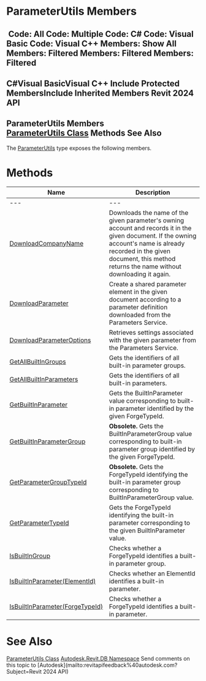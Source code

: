 # ParameterUtils Members

﻿
 Code: All Code: Multiple Code: C# Code: Visual Basic Code: Visual C++  Members: Show All Members: Filtered Members: Filtered Members: Filtered   
---  
C#Visual BasicVisual C++
Include Protected MembersInclude Inherited Members
Revit 2024 API  
---  
ParameterUtils Members  
[ParameterUtils Class](df5da06e-35c6-e32e-53c0-9fd68d3ab142.md "ParameterUtils Class") Methods See Also  
---  
The [ParameterUtils](df5da06e-35c6-e32e-53c0-9fd68d3ab142.md "ParameterUtils Class") type exposes the following members.
# Methods
| Name | Description |
| --- | --- |
| --- | --- | --- |
| [DownloadCompanyName](a7c212e1-43a1-8bc4-f9be-0dcbf56b27c5.md "DownloadCompanyName Method") | Downloads the name of the given parameter's owning account and records it in the given document. If the owning account's name is already recorded in the given document, this method returns the name without downloading it again. |
| [DownloadParameter](6449c1fe-90af-e6d4-e852-91f6eeae5c97.md "DownloadParameter Method") | Create a shared parameter element in the given document according to a parameter definition downloaded from the Parameters Service. |
| [DownloadParameterOptions](fd6683df-c93e-eabe-3f6c-dffe61b5cef9.md "DownloadParameterOptions Method") | Retrieves settings associated with the given parameter from the Parameters Service. |
| [GetAllBuiltInGroups](884d14d3-02e5-5631-adb3-79c612d04b5a.md "GetAllBuiltInGroups Method") | Gets the identifiers of all built-in parameter groups. |
| [GetAllBuiltInParameters](bbcac12c-c02a-3747-55d0-95bc3f6d2bb2.md "GetAllBuiltInParameters Method") | Gets the identifiers of all built-in parameters. |
| [GetBuiltInParameter](9b2b9b94-5220-0e9f-d259-c05faaf86625.md "GetBuiltInParameter Method") | Gets the BuiltInParameter value corresponding to built-in parameter identified by the given ForgeTypeId. |
| [GetBuiltInParameterGroup](3703f1ea-a444-518c-7112-e9a1303dac12.md "GetBuiltInParameterGroup Method") | **Obsolete.** Gets the BuiltInParameterGroup value corresponding to built-in parameter group identified by the given ForgeTypeId. |
| [GetParameterGroupTypeId](51728d1e-61d4-ecd3-5219-0dd007ec855c.md "GetParameterGroupTypeId Method") | **Obsolete.** Gets the ForgeTypeId identifying the built-in parameter group corresponding to BuiltInParameterGroup value. |
| [GetParameterTypeId](7756d26f-c271-8259-b668-5e8eb888b29e.md "GetParameterTypeId Method") | Gets the ForgeTypeId identifying the built-in parameter corresponding to the given BuiltInParameter value. |
| [IsBuiltInGroup](50a42579-6e5e-7f9d-30ff-fdf41036c8e7.md "IsBuiltInGroup Method") | Checks whether a ForgeTypeId identifies a built-in parameter group. |
| [IsBuiltInParameter(ElementId)](7df6bd75-52ac-3657-aef1-6d594809c6f9.md "IsBuiltInParameter Method \(ElementId\)") | Checks whether an ElementId identifies a built-in parameter. |
| [IsBuiltInParameter(ForgeTypeId)](dd94c332-1755-910b-d3db-65ad9d396ce1.md "IsBuiltInParameter Method \(ForgeTypeId\)") | Checks whether a ForgeTypeId identifies a built-in parameter. |

# See Also
[ParameterUtils Class](df5da06e-35c6-e32e-53c0-9fd68d3ab142.md "ParameterUtils Class")
[Autodesk.Revit.DB Namespace](87546ba7-461b-c646-cbb1-2cb8f5bff8b2.md "Autodesk.Revit.DB Namespace")
Send comments on this topic to [Autodesk](mailto:revitapifeedback%40autodesk.com?Subject=Revit 2024 API)